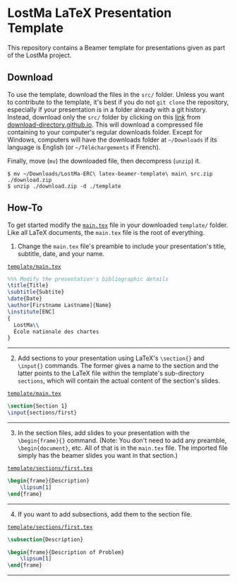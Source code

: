 # LostMa LaTeX Presentation Template

This repository contains a Beamer template for presentations given as part of the LostMa project.

## Download
To use the template, download the files in the `src/` folder. Unless you want to contribute to the template, it's best if you do not `git clone` the repository, especially if your presentation is in a folder already with a git history. Instead, download only the `src/` folder by clicking on this [link](https://download-directory.github.io/?url=https%3A%2F%2Fgithub.com%2FLostMa-ERC%2Flatex-beamer-template%2Ftree%2Fmain%2Fsrc) from [download-directory.github.io](https://download-directory.github.io). This will download a compressed file containing to your computer's regular downloads folder. Except for Windows, computers will have the downloads folder at `~/Downloads` if its language is English (or `~/Téléchargements` if French).

Finally, move (`mv`) the downloaded file, then decompress (`unzip`) it.

```shell
$ mv ~/Downloads/LostMa-ERC\ latex-beamer-template\ main\ src.zip ./download.zip
$ unzip ./download.zip -d ./template
```


## How-To
To get started modify the [`main.tex`](src/main.text) file in your downloaded `template/` folder. Like all LaTeX documents, the `main.tex` file is the root of everything.

1. Change the `main.tex` file's preamble to include your presentation's title, subtitle, date, and your name.

[`template/main.tex`](src/main.tex)

```latex
%%% Modify the presentation's bibliographic details
\title{Title}
\subtitle{Subtite}
\date{Date}
\author[Firstname Lastname]{Name}
\institute[ENC]
{
  LostMa\\
  École nationale des chartes
}
```

---

2. Add sections to your presentation using LaTeX's `\section{}` and `\input{}` commands. The former gives a name to the section and the latter points to the LaTeX file within the template's sub-directory `sections`, which will contain the actual content of the section's slides.

[`template/main.tex`](src/main.tex)
```latex
\section{Section 1}
\input{sections/first}
```

---

3. In the section files, add slides to your presentation with the `\begin{frame}{}` command. (Note: You don't need to add any preamble, `\begin{document}`, etc. All of that is in the `main.tex` file. The imported file simply has the beamer slides you want in that section.)

[`template/sections/first.tex`](src/sections/first.tex)
```latex
\begin{frame}{Description}
    \lipsum[1]
\end{frame}
```

---

4. If you want to add subsections, add them to the section file.

[`template/sections/first.tex`](src/sections/first.tex)
```latex
\subsection{Description}

\begin{frame}{Description of Problem}
    \lipsum[1]
\end{frame}
```
---